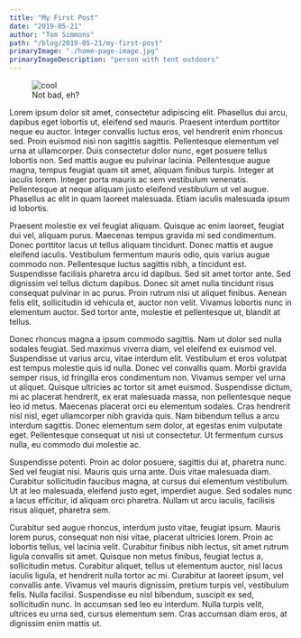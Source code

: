 ```yaml
---
title: "My First Post"
date: "2019-05-21"
author: "Tom Simmons"
path: "/blog/2019-05-21/my-first-post"
primaryImage: "./home-page-image.jpg"
primaryImageDescription: "person with tent outdoors"
---
```


<figure class="image">
  <img src="home-page-image.jpg" alt="cool">
  <figcaption>Not bad, eh?</figcaption>
</figure>

Lorem ipsum dolor sit amet, consectetur adipiscing elit. Phasellus dui arcu, dapibus eget lobortis ut, eleifend sed mauris. Praesent interdum porttitor neque eu auctor. Integer convallis luctus eros, vel hendrerit enim rhoncus sed. Proin euismod nisi non sagittis sagittis. Pellentesque elementum vel urna at ullamcorper. Duis consectetur dolor nunc, eget posuere tellus lobortis non. Sed mattis augue eu pulvinar lacinia. Pellentesque augue magna, tempus feugiat quam sit amet, aliquam finibus turpis. Integer at iaculis lorem. Integer porta mauris ac sem vestibulum venenatis. Pellentesque at neque aliquam justo eleifend vestibulum ut vel augue. Phasellus ac elit in quam laoreet malesuada. Etiam iaculis malesuada ipsum id lobortis.

Praesent molestie ex vel feugiat aliquam. Quisque ac enim laoreet, feugiat dui vel, aliquam purus. Maecenas tempus gravida mi sed condimentum. Donec porttitor lacus ut tellus aliquam tincidunt. Donec mattis et augue eleifend iaculis. Vestibulum fermentum mauris odio, quis varius augue commodo non. Pellentesque luctus sagittis nibh, a tincidunt est. Suspendisse facilisis pharetra arcu id dapibus. Sed sit amet tortor ante. Sed dignissim vel tellus dictum dapibus. Donec sit amet nulla tincidunt risus consequat pulvinar in ac purus. Proin rutrum nisi ut aliquet finibus. Aenean felis elit, sollicitudin id vehicula et, auctor non velit. Vivamus lobortis nunc in elementum auctor. Sed tortor ante, molestie et pellentesque ut, blandit at tellus.

Donec rhoncus magna a ipsum commodo sagittis. Nam ut dolor sed nulla sodales feugiat. Sed maximus viverra diam, vel eleifend ex euismod vel. Suspendisse ut varius arcu, vitae interdum elit. Vestibulum et eros volutpat est tempus molestie quis id nulla. Donec vel convallis quam. Morbi gravida semper risus, id fringilla eros condimentum non. Vivamus semper vel urna ut aliquet. Quisque ultricies ac tortor sit amet euismod. Suspendisse dictum, mi ac placerat hendrerit, ex erat malesuada massa, non pellentesque neque leo id metus. Maecenas placerat orci eu elementum sodales. Cras hendrerit nisl nisl, eget ullamcorper nibh gravida quis. Nam bibendum tellus a arcu interdum sagittis. Donec elementum sem dolor, at egestas enim vulputate eget. Pellentesque consequat ut nisi ut consectetur. Ut fermentum cursus nulla, eu commodo dui molestie ac.

Suspendisse potenti. Proin ac dolor posuere, sagittis dui at, pharetra nunc. Sed vel feugiat nisi. Mauris quis urna ante. Duis vitae malesuada diam. Curabitur sollicitudin faucibus magna, at cursus dui elementum vestibulum. Ut at leo malesuada, eleifend justo eget, imperdiet augue. Sed sodales nunc a lacus efficitur, id aliquam orci pharetra. Nullam ut arcu iaculis, facilisis risus aliquet, pharetra sem.

Curabitur sed augue rhoncus, interdum justo vitae, feugiat ipsum. Mauris lorem purus, consequat non nisi vitae, placerat ultricies lorem. Proin ac lobortis tellus, vel lacinia velit. Curabitur finibus nibh lectus, sit amet rutrum ligula convallis sit amet. Quisque non metus finibus, feugiat lectus a, sollicitudin metus. Curabitur aliquet, tellus ut elementum auctor, nisl lacus iaculis ligula, et hendrerit nulla tortor ac mi. Curabitur at laoreet ipsum, vel convallis ante. Vivamus vel mauris dignissim, pretium turpis vel, vestibulum felis. Nulla facilisi. Suspendisse eu nisl bibendum, suscipit ex sed, sollicitudin nunc. In accumsan sed leo eu interdum. Nulla turpis velit, ultrices eu urna sed, cursus elementum sem. Cras accumsan diam eros, at dignissim enim mattis ut.

